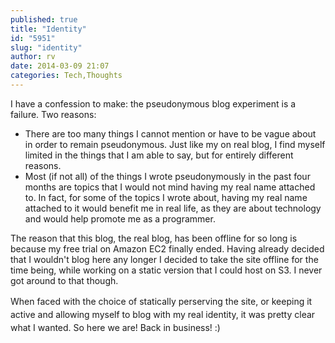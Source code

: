 ```yaml
---
published: true
title: "Identity"
id: "5951"
slug: "identity"
author: rv
date: 2014-03-09 21:07
categories: Tech,Thoughts
---
```

I have a confession to make: the pseudonymous blog experiment is a failure. Two reasons:
<ul>
	<li>There are too many things I cannot mention or have to be vague about in order to remain pseudonymous. Just like my on real blog, I find myself limited in the things that I am able to say, but for entirely different reasons.</li>
	<li>Most (if not all) of the things I wrote pseudonymously in the past four months are topics that I would not mind having my real name attached to. In fact, for some of the topics I wrote about, having my real name attached to it would benefit me in real life, as they are about technology and would help promote me as a programmer.</li>
</ul>
The reason that this blog, the real blog, has been offline for so long is because my free trial on Amazon EC2 finally ended. Having already decided that I wouldn't blog here any longer I decided to take the site offline for the time being, while working on a static version that I could host on S3. I never got around to that though.

<span style="line-height: 1.5em;">When faced with the choice of statically perserving the site, or keeping it active and allowing myself to blog with my real identity, it was pretty clear what I wanted. So here we are! Back in business! :) </span>